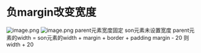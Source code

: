 # 负margin改变宽度

![image.png](https://cdn.nlark.com/yuque/0/2020/png/1753813/1595411701157-02f3197a-a90d-4f33-9e6c-bbae7827efe0.png#align=left&display=inline&height=342&margin=%5Bobject%20Object%5D&name=image.png&originHeight=342&originWidth=848&size=49605&status=done&style=none&width=848)
![image.png](https://cdn.nlark.com/yuque/0/2020/png/1753813/1595411859129-60aaf37e-57a4-47ec-b7d1-d638b2e51de3.png#align=left&display=inline&height=164&margin=%5Bobject%20Object%5D&name=image.png&originHeight=164&originWidth=193&size=4308&status=done&style=none&width=193)
parent元素宽度固定
son元素未设置宽度
parent元素的width = son元素的width + margin + border + padding
margin - 20
则 width + 20
